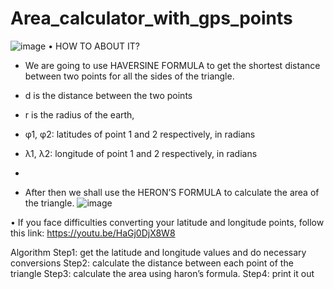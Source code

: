 # Area_calculator_with_gps_points
![image](https://user-images.githubusercontent.com/118504455/208300976-36207aa7-efc2-4215-8f7e-21e90a682a4b.png)
•	HOW TO ABOUT IT?

-	We are going to use HAVERSINE FORMULA to get the shortest distance between two points for all the sides of the triangle. 
-	d is the distance between the two points
-	r is the radius of the earth,
-	φ1, φ2: latitudes of point 1 and 2 respectively, in radians
-	λ1, λ2: longitude of point 1 and 2 respectively, in radians 
-	   


-	After then we shall use the HERON’S FORMULA to calculate the area of the triangle. 
 ![image](https://user-images.githubusercontent.com/118504455/208301171-db43b4cd-d8ee-4867-9481-b52bbcd5684a.png)



•	If you face difficulties converting your latitude and longitude points, follow this link: https://youtu.be/HaGj0DjX8W8 

Algorithm 
Step1: get the latitude and longitude values and do necessary conversions 
Step2: calculate the distance between each point of the triangle 
Step3: calculate the area using haron’s formula.
Step4: print it out

